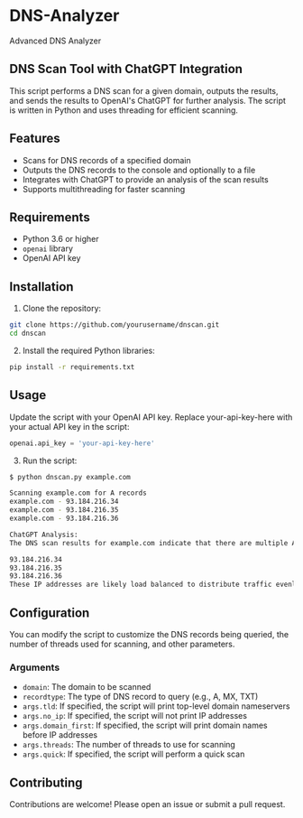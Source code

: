 # DNS-Analyzer
Advanced DNS Analyzer

## DNS Scan Tool with ChatGPT Integration

This script performs a DNS scan for a given domain, outputs the results, and sends the results to OpenAI's ChatGPT for further analysis. The script is written in Python and uses threading for efficient scanning.

## Features

- Scans for DNS records of a specified domain
- Outputs the DNS records to the console and optionally to a file
- Integrates with ChatGPT to provide an analysis of the scan results
- Supports multithreading for faster scanning

## Requirements

- Python 3.6 or higher
- `openai` library
- OpenAI API key

## Installation

1. Clone the repository:

```bash
git clone https://github.com/yourusername/dnscan.git
cd dnscan
```
2. Install the required Python libraries:

```bash
pip install -r requirements.txt
```

## Usage
Update the script with your OpenAI API key. Replace your-api-key-here with your actual API key in the script:

```python
openai.api_key = 'your-api-key-here'
```

3. Run the script:
   
```bash
$ python dnscan.py example.com

Scanning example.com for A records
example.com - 93.184.216.34
example.com - 93.184.216.35
example.com - 93.184.216.36

ChatGPT Analysis:
The DNS scan results for example.com indicate that there are multiple A records associated with the domain. The IP addresses found are:

93.184.216.34
93.184.216.35
93.184.216.36
These IP addresses are likely load balanced to distribute traffic evenly across multiple servers, improving the site's reliability and performance.
```


## Configuration

You can modify the script to customize the DNS records being queried, the number of threads used for scanning, and other parameters. 

### Arguments

- `domain`: The domain to be scanned
- `recordtype`: The type of DNS record to query (e.g., A, MX, TXT)
- `args.tld`: If specified, the script will print top-level domain nameservers
- `args.no_ip`: If specified, the script will not print IP addresses
- `args.domain_first`: If specified, the script will print domain names before IP addresses
- `args.threads`: The number of threads to use for scanning
- `args.quick`: If specified, the script will perform a quick scan

## Contributing

Contributions are welcome! Please open an issue or submit a pull request.


